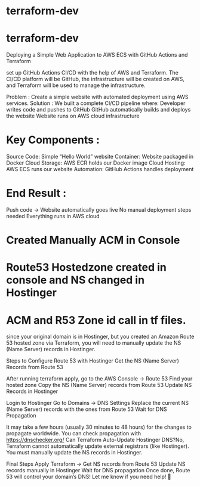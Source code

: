 # terraform-dev

# terraform-dev

Deploying a Simple Web Application to AWS ECS with GitHub Actions and Terraform

set up GitHub Actions CI/CD with the help of AWS and Terraform. The CI/CD platform will be GitHub, the infrastructure will be created on AWS, and Terraform will be used to manage the infrastructure.

Problem : Create a simple website with automated deployment using AWS services.
Solution : We built a complete CI/CD pipeline where:
Developer writes code and pushes to GitHub
GitHub automatically builds and deploys the website
Website runs on AWS cloud infrastructure

# Key Components :
Source Code: Simple “Hello World” website
Container: Website packaged in Docker
Cloud Storage: AWS ECR holds our Docker image
Cloud Hosting: AWS ECS runs our website
Automation: GitHub Actions handles deployment

# End Result :
Push code → Website automatically goes live
No manual deployment steps needed
Everything runs in AWS cloud




# Created Manually ACM in Console
# Route53 Hostedzone created in console and NS changed in Hostinger

# ACM and R53 Zone id call in tf files.



since your original domain is in Hostinger, but you created an Amazon Route 53 hosted zone via Terraform, you will need to manually update the NS (Name Server) records in Hostinger.

Steps to Configure Route 53 with Hostinger
Get the NS (Name Server) Records from Route 53

After running terraform apply, go to the AWS Console → Route 53
Find your hosted zone
Copy the NS (Name Server) records from Route 53
Update NS Records in Hostinger

Login to Hostinger
Go to Domains → DNS Settings
Replace the current NS (Name Server) records with the ones from Route 53
Wait for DNS Propagation

It may take a few hours (usually 30 minutes to 48 hours) for the changes to propagate worldwide.
You can check propagation with https://dnschecker.org/
Can Terraform Auto-Update Hostinger DNS?No, Terraform cannot automatically update external registrars (like Hostinger).
You must manually update the NS records in Hostinger.

Final Steps
Apply Terraform → Get NS records from Route 53
Update NS records manually in Hostinger
Wait for DNS propagation
Once done, Route 53 will control your domain’s DNS! Let me know if you need help! 🚀